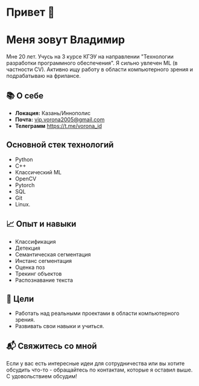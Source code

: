 # Привет 👋
# Меня зовут Владимир
Мне 20 лет. Учусь на 3 курсе КГЭУ на направлении "Технологии разработки программного обеспечения".
Я сильно увлечен ML (в частности CV). Активно ищу работу в области компьютерного зрения и подрабатываю на фрилансе.

## 📚 О себе
- **Локация:** Казань/Иннополис
- **Почта:** vip.vorona2005@gmail.com
- **Телеграмм** https://t.me/vorona_id

## Основной стек технологий
- Python
- C++
- Классический ML
- OpenCV
- Pytorch
- SQL
- Git
- Linux.

## 📈 Опыт и навыки
- Классификация
- Детекция
- Семантическая сегментация
- Инстанс сегментация
- Оценка поз
- Трекинг объектов
- Распознавание текста

## 🌱 Цели
- Работать над реальными проектами в области компьютерного зрения.
- Развивать свои навыки и учиться.

## 📬 Свяжитесь со мной
Если у вас есть интересные идеи для сотрудничества или вы хотите обсудить что-то - обращайтесь по контактам, которые я оставил выше. С удовольствием обсудим!

